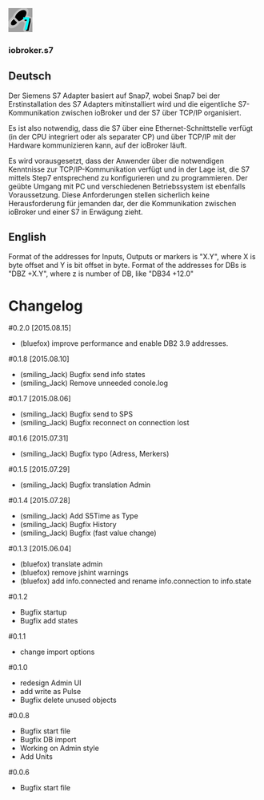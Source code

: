 ![Logo](admin/S7.png)
### iobroker.s7

## Deutsch
Der Siemens S7 Adapter basiert auf Snap7, wobei Snap7 bei der Erstinstallation des 
S7 Adapters mitinstalliert wird und die eigentliche S7-Kommunikation zwischen ioBroker und der S7 über TCP/IP organisiert.

Es ist also notwendig, dass die S7 über eine Ethernet-Schnittstelle verfügt 
(in der CPU integriert oder als separater CP) und über TCP/IP mit der Hardware kommunizieren kann, auf der ioBroker läuft.

Es wird vorausgesetzt, dass der Anwender über die notwendigen Kenntnisse zur TCP/IP-Kommunikation verfügt 
und in der Lage ist, die S7 mittels Step7 entsprechend zu konfigurieren und zu programmieren. 
Der geübte Umgang mit PC und verschiedenen Betriebssystem ist ebenfalls Voraussetzung. 
Diese Anforderungen stellen sicherlich keine Herausforderung für jemanden dar, 
der die Kommunikation zwischen ioBroker und einer S7 in Erwägung zieht.

## English
Format of the addresses for Inputs, Outputs or markers is "X.Y", where X is byte offset and Y is bit offset in byte.
Format of the addresses for DBs is "DBZ +X.Y", where z is number of DB, like "DB34 +12.0"

# Changelog 
#0.2.0 [2015.08.15]
* (bluefox) improve performance and enable DB2 3.9 addresses.

#0.1.8 [2015.08.10]
* (smiling_Jack) Bugfix send info states
* (smiling_Jack) Remove unneeded conole.log

#0.1.7 [2015.08.06]
* (smiling_Jack) Bugfix send to SPS
* (smiling_Jack) Bugfix reconnect on connection lost

#0.1.6 [2015.07.31]
* (smiling_Jack) Bugfix typo (Adress, Merkers)

#0.1.5 [2015.07.29]
* (smiling_Jack) Bugfix translation Admin

#0.1.4 [2015.07.28]
* (smiling_Jack) Add S5Time as Type
* (smiling_Jack) Bugfix History
* (smiling_Jack) Bugfix (fast value change)

#0.1.3 [2015.06.04]
* (bluefox) translate admin
* (bluefox) remove jshint warnings
* (bluefox) add info.connected and rename info.connection to info.state

#0.1.2
* Bugfix startup
* Bugfix add states

#0.1.1
* change import options

#0.1.0
* redesign Admin UI
* add write as Pulse
* Bugfix delete unused objects

#0.0.8
* Bugfix start file
* Bugfix DB import
* Working on Admin style
* Add Units

#0.0.6
* Bugfix start file
